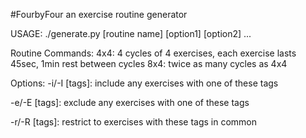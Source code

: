 #FourbyFour
an exercise routine generator

USAGE: ./generate.py [routine name] [option1] [option2] ...

Routine Commands: 
4x4: 4 cycles of 4 exercises, each exercise lasts 45sec, 1min rest between cycles
8x4: twice as many cycles as 4x4

Options:
-i/-I [tags]: include any exercises with one of these tags

-e/-E [tags]: exclude any exercises with one of these tags

-r/-R [tags]: restrict to exercises with these tags in common